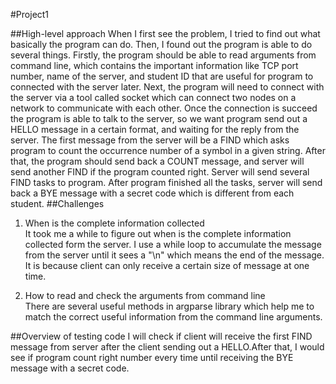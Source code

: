 #Project1

##High-level approach
When I first see the problem, I tried to find out what basically the program 
can do. Then, I found out the program is able to do several things. Firstly,
the program should be able to read arguments from command line, which contains
the important information like TCP port number, name of the server, and student
ID that are useful for program to connected with the server later. Next, the program
will need to connect with the server via a tool called socket which can connect
two nodes on a network to communicate with each other. Once the connection is succeed
the program is able to talk to the server, so we want program send out a HELLO message in
a certain format, and waiting for the reply from the server. The first message from the server
will be a FIND which asks program to count the occurrence number of a symbol in a 
given string. After that, the program should send back a COUNT message, and server will
send another FIND if the program counted right. Server will send several FIND tasks to
program. After program finished all the tasks, server will send back a BYE message with 
a secret code which is different from each student.
##Challenges 
1. When is the complete information collected<br/>
It took me a while to figure out when is the complete information collected form
the server. I use a while loop to accumulate the message from the server until it sees
a "\n" which means the end of the message. It is because client can only receive
a certain size of message at one time.

2. How to read and check the arguments from command line<br/>
There are several useful methods in argparse library which help me to match the correct useful
information from the command line arguments.

##Overview of testing code
I will check if client will receive the first FIND message from server after the client 
sending out a HELLO.After that, I would see if program count right number every time 
until receiving the BYE message with a secret code.
